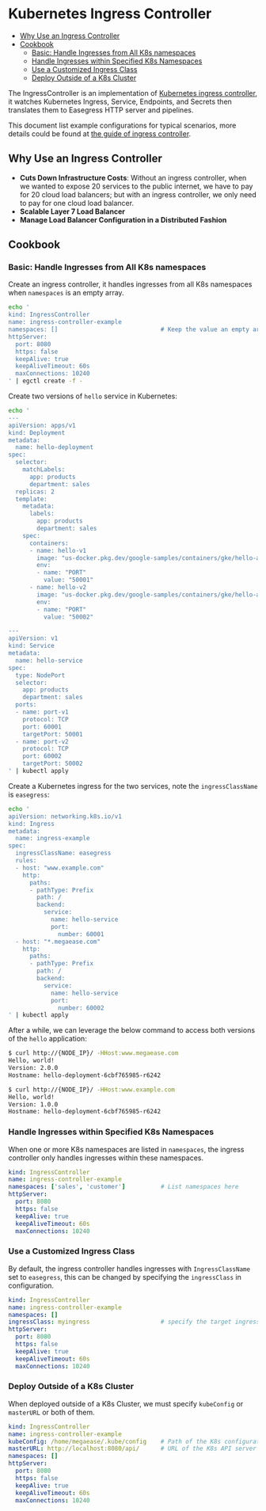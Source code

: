 # Kubernetes Ingress Controller <!-- omit from toc -->


- [Why Use an Ingress Controller](#why-use-an-ingress-controller)
- [Cookbook](#cookbook)
  - [Basic: Handle Ingresses from All K8s namespaces](#basic-handle-ingresses-from-all-k8s-namespaces)
  - [Handle Ingresses within Specified K8s Namespaces](#handle-ingresses-within-specified-k8s-namespaces)
  - [Use a Customized Ingress Class](#use-a-customized-ingress-class)
  - [Deploy Outside of a K8s Cluster](#deploy-outside-of-a-k8s-cluster)

The IngressController is an implementation of [Kubernetes ingress controller](https://kubernetes.io/docs/concepts/services-networking/ingress-controllers/), it watches Kubernetes Ingress, Service, Endpoints, and Secrets then translates them to Easegress HTTP server and pipelines.

This document list example configurations for typical scenarios, more details could be found at [the guide of ingress controller](../07.Reference/7.03.Ingress-Controller.md).

## Why Use an Ingress Controller

- **Cuts Down Infrastructure Costs**: Without an ingress controller, when we wanted to expose 20 services to the public internet, we have to pay for 20 cloud load balancers; but with an ingress controller, we only need to pay for one cloud load balancer.
- **Scalable Layer 7 Load Balancer**
- **Manage Load Balancer Configuration in a Distributed Fashion**

## Cookbook

### Basic: Handle Ingresses from All K8s namespaces

Create an ingress controller, it handles ingresses from all K8s namespaces when `namespaces` is an empty array.

```bash
echo '
kind: IngressController
name: ingress-controller-example
namespaces: []                             # Keep the value an empty array
httpServer:
  port: 8080
  https: false
  keepAlive: true
  keepAliveTimeout: 60s
  maxConnections: 10240
' | egctl create -f -
```

Create two versions of `hello` service in Kubernetes:

```bash
echo '
---
apiVersion: apps/v1
kind: Deployment
metadata:
  name: hello-deployment
spec:
  selector:
    matchLabels:
      app: products
      department: sales
  replicas: 2
  template:
    metadata:
      labels:
        app: products
        department: sales
    spec:
      containers:
      - name: hello-v1
        image: "us-docker.pkg.dev/google-samples/containers/gke/hello-app:1.0"
        env:
        - name: "PORT"
          value: "50001"
      - name: hello-v2
        image: "us-docker.pkg.dev/google-samples/containers/gke/hello-app:2.0"
        env:
        - name: "PORT"
          value: "50002"

---
apiVersion: v1
kind: Service
metadata:
  name: hello-service
spec:
  type: NodePort
  selector:
    app: products
    department: sales
  ports:
  - name: port-v1
    protocol: TCP
    port: 60001
    targetPort: 50001
  - name: port-v2
    protocol: TCP
    port: 60002
    targetPort: 50002
' | kubectl apply
```

Create a Kubernetes ingress for the two services, note the `ingressClassName` is `easegress`:

```bash
echo '
apiVersion: networking.k8s.io/v1
kind: Ingress
metadata:
  name: ingress-example
spec:
  ingressClassName: easegress
  rules:
  - host: "www.example.com"
    http:
      paths:
      - pathType: Prefix
        path: /
        backend:
          service:
            name: hello-service
            port:
              number: 60001
  - host: "*.megaease.com"
    http:
      paths:
      - pathType: Prefix
        path: /
        backend:
          service:
            name: hello-service
            port:
              number: 60002
' | kubectl apply
```

After a while, we can leverage the below command to access both versions of the `hello` application:

```bash
$ curl http://{NODE_IP}/ -HHost:www.megaease.com
Hello, world!
Version: 2.0.0
Hostname: hello-deployment-6cbf765985-r6242

$ curl http://{NODE_IP}/ -HHost:www.example.com
Hello, world!
Version: 1.0.0
Hostname: hello-deployment-6cbf765985-r6242
```

### Handle Ingresses within Specified K8s Namespaces

When one or more K8s namespaces are listed in `namespaces`, the ingress controller only handles ingresses within these namespaces.

```yaml
kind: IngressController
name: ingress-controller-example
namespaces: ['sales', 'customer']          # List namespaces here
httpServer:
  port: 8080
  https: false
  keepAlive: true
  keepAliveTimeout: 60s
  maxConnections: 10240
```

### Use a Customized Ingress Class

By default, the ingress controller handles ingresses with `IngressClassName` set to `easegress`, this can be changed by specifying the `ingressClass` in configuration.

```yaml
kind: IngressController
name: ingress-controller-example
namespaces: []
ingressClass: myingress                    # specify the target ingress class
httpServer:
  port: 8080
  https: false
  keepAlive: true
  keepAliveTimeout: 60s
  maxConnections: 10240
```

### Deploy Outside of a K8s Cluster

When deployed outside of a K8s Cluster, we must specify `kubeConfig` or `masterURL` or both of them.

```yaml
kind: IngressController
name: ingress-controller-example
kubeConfig: /home/megaease/.kube/config    # Path of the K8s configuration file
masterURL: http://localhost:8080/api/      # URL of the K8s API server
namespaces: []
httpServer:
  port: 8080
  https: false
  keepAlive: true
  keepAliveTimeout: 60s
  maxConnections: 10240
```
